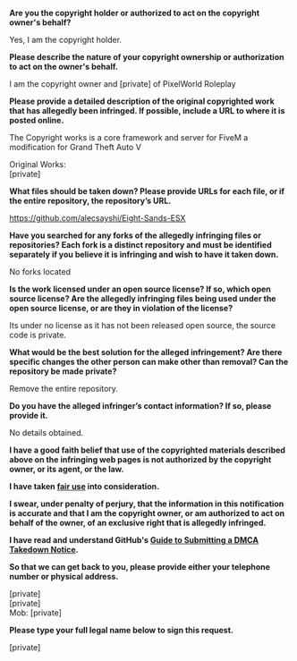 **Are you the copyright holder or authorized to act on the copyright owner's behalf?**

Yes, I am the copyright holder.

**Please describe the nature of your copyright ownership or authorization to act on the owner's behalf.**

I am the copyright owner and [private] of PixelWorld Roleplay

**Please provide a detailed description of the original copyrighted work that has allegedly been infringed. If possible, include a URL to where it is posted online.**

The Copyright works is a core framework and server for FiveM a modification for Grand Theft Auto V

Original Works:  
[private]

**What files should be taken down? Please provide URLs for each file, or if the entire repository, the repository’s URL.**

https://github.com/alecsayshi/Eight-Sands-ESX

**Have you searched for any forks of the allegedly infringing files or repositories? Each fork is a distinct repository and must be identified separately if you believe it is infringing and wish to have it taken down.**

No forks located

**Is the work licensed under an open source license? If so, which open source license? Are the allegedly infringing files being used under the open source license, or are they in violation of the license?**

Its under no license as it has not been released open source, the source code is private.

**What would be the best solution for the alleged infringement? Are there specific changes the other person can make other than removal? Can the repository be made private?**

Remove the entire repository.

**Do you have the alleged infringer’s contact information? If so, please provide it.**

No details obtained.

**I have a good faith belief that use of the copyrighted materials described above on the infringing web pages is not authorized by the copyright owner, or its agent, or the law.**

**I have taken <a href="https://www.lumendatabase.org/topics/22">fair use</a> into consideration.**

**I swear, under penalty of perjury, that the information in this notification is accurate and that I am the copyright owner, or am authorized to act on behalf of the owner, of an exclusive right that is allegedly infringed.**

**I have read and understand GitHub's <a href="https://docs.github.com/articles/guide-to-submitting-a-dmca-takedown-notice/">Guide to Submitting a DMCA Takedown Notice</a>.**

**So that we can get back to you, please provide either your telephone number or physical address.**

[private]  
[private]  
Mob: [private]  

**Please type your full legal name below to sign this request.**

[private]  
